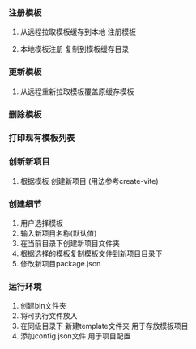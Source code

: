 ### 注册模板

1. 从远程拉取模板缓存到本地 注册模板

2. 本地模板注册 复制到模板缓存目录

### 更新模板

1. 从远程重新拉取模板覆盖原缓存模板

### 删除模板

### 打印现有模板列表

### 创新新项目

1. 根据模板 创建新项目 (用法参考create-vite)


### 创建细节
1. 用户选择模板
2. 输入新项目名称(默认值)
3. 在当前目录下创建新项目文件夹
4. 根据选择的模板复制模板文件到新项目目录下
5. 修改新项目package.json



### 运行环境 
1. 创建bin文件夹
2. 将可执行文件放入
3. 在同级目录下 新建template文件夹 用于存放模板项目
4. 添加config.json文件 用于项目配置

